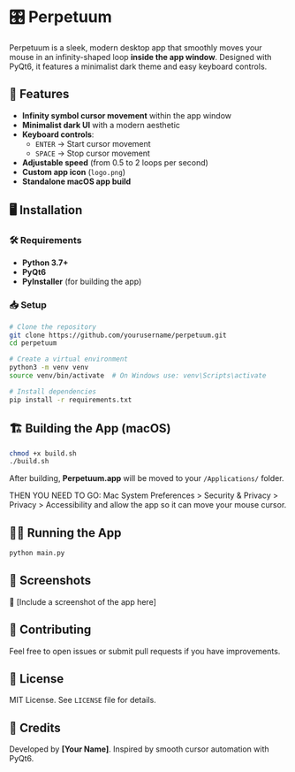 # 🎛️ Perpetuum

Perpetuum is a sleek, modern desktop app that smoothly moves your mouse in an infinity-shaped loop **inside the app window**. Designed with PyQt6, it features a minimalist dark theme and easy keyboard controls.

## 🚀 Features
- **Infinity symbol cursor movement** within the app window
- **Minimalist dark UI** with a modern aesthetic
- **Keyboard controls**:
  - `ENTER` → Start cursor movement
  - `SPACE` → Stop cursor movement
- **Adjustable speed** (from 0.5 to 2 loops per second)
- **Custom app icon** (`logo.png`)
- **Standalone macOS app build**

## 🖥️ Installation
### 🛠️ Requirements
- **Python 3.7+**
- **PyQt6**
- **PyInstaller** (for building the app)

### 📥 Setup
```bash
# Clone the repository
git clone https://github.com/yourusername/perpetuum.git
cd perpetuum

# Create a virtual environment
python3 -m venv venv
source venv/bin/activate  # On Windows use: venv\Scripts\activate

# Install dependencies
pip install -r requirements.txt
```

## 🏗️ Building the App (macOS)
```bash
chmod +x build.sh
./build.sh
```
After building, **Perpetuum.app** will be moved to your `/Applications/` folder.

THEN YOU NEED TO GO:
Mac System Preferences > Security & Privacy > Privacy > Accessibility and allow the app so it can move your mouse cursor.

## 🏃‍♂️ Running the App
```bash
python main.py
```

## 📸 Screenshots
🚀 [Include a screenshot of the app here]

## 🤝 Contributing
Feel free to open issues or submit pull requests if you have improvements.

## 📜 License
MIT License. See `LICENSE` file for details.

## 🌟 Credits
Developed by **[Your Name]**. Inspired by smooth cursor automation with PyQt6.
